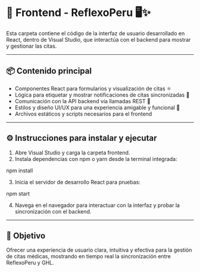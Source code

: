 # 🎨 Frontend - ReflexoPeru 🖥️✨

Esta carpeta contiene el código de la interfaz de usuario desarrollado en React, dentro de Visual Studio, que interactúa con el backend para mostrar y gestionar las citas.

---

## 📦 Contenido principal

- Componentes React para formularios y visualización de citas ⚛️  
- Lógica para etiquetar y mostrar notificaciones de citas sincronizadas 🔔  
- Comunicación con la API backend vía llamadas REST 📡  
- Estilos y diseño UI/UX para una experiencia amigable y funcional 🎨  
- Archivos estáticos y scripts necesarios para el frontend

---

## ⚙️ Instrucciones para instalar y ejecutar

1. Abre Visual Studio y carga la carpeta frontend.  
2. Instala dependencias con npm o yarn desde la terminal integrada:  

npm install

3. Inicia el servidor de desarrollo React para pruebas:  

npm start

4. Navega en el navegador para interactuar con la interfaz y probar la sincronización con el backend.

---

## 🎯 Objetivo

Ofrecer una experiencia de usuario clara, intuitiva y efectiva para la gestión de citas médicas, mostrando en tiempo real la sincronización entre ReflexoPeru y GHL.
